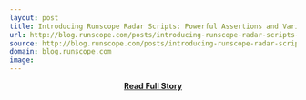 ```yaml
---
layout: post
title: Introducing Runscope Radar Scripts: Powerful Assertions and Variables with JavaScript
url: http://blog.runscope.com/posts/introducing-runscope-radar-scripts-powerful-assertion-and-variable-creation-with-javascript
source: http://blog.runscope.com/posts/introducing-runscope-radar-scripts-powerful-assertion-and-variable-creation-with-javascript
domain: blog.runscope.com
image: 
---
```


<p></p>
<center><p><a href="http://blog.runscope.com/posts/introducing-runscope-radar-scripts-powerful-assertion-and-variable-creation-with-javascript" style='padding:25px; font-sze:18px; font-weight: bold;'>Read Full Story</a></p></center>
